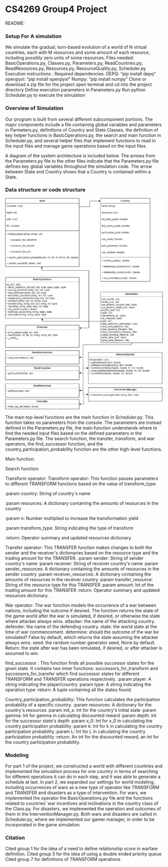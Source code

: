 # CS4269 Group4 Project

README:
### Setup For A simulation
We simulate the gradual, turn-based evolution of a world of N virtual countries, each with M resources and some amount of each resource, including possibly zero units of some resources.
Files needed: 
BasicOperations.py, Classes.py, Parameters.py, ReadCountries.py,  ReadResources.py, Resources.py, ResourceQuality.py, Scheduler.py
Execution instructions :
Required dependencies:
DEPQ: “pip install depq”
openpyxl: “pip install openpyxl”
Numpy: “pip install numpy”
Clone or download a zip file for the project
open terminal and cd into the project directory
Define execution parameters in Parameters.py
Run python Scheduler.py to execute the simulation

### Overview of Simulation
Our program is built from several different subcomponent portions. The major components include a file containing global variables and parameters in Parmeters.py, definitions of Country and State Classes, the definition of key helper functions in BasicOperations.py, the search and main function in Scheduler.py, and several helper files that implement functions to read in the input files and manage game operations based on the input files.

A diagram of the system architecture is included below. The arrows from the Parameters.py file to the other files indicate that the Parameters.py file defines key global variables throughout the simulation code. The arrow between State and Country shows that a Country is contained within a State.

### Data structure or code structure

![Diagram here](/diagram.png)

The main top-level functions are the main function in Scheduler.py. This function takes no parameters from the console. The parameters are instead defined in the Parameters.py file, the main function understands where to find the needed input files based on the defined parameters in the Parameters.py file. The search function, the transfer, transform, and war operators, the find_successor function, and the country_participation_probability function are the other high-level functions.

Main function:


Search function:


Transform operator:
Transform operator:
This function passes parameters to different TRANSFORM functions based on the value of transform_type.

:param country: String of country's name

:param resources: A dictionary containing the amounts of resources in the country

:param n: Number multiplied to increase the transformation yield

:param transform_type: String indicating the type of transform

:return: Operator summary and updated resources dictionary.

Transfer operator:
This TRANSFER function makes changes to both the sender and the receiver's dictionaries based on the resource
type and the trading amount for the TRANSFER.
:param sender: String of sender country's name
:param receiver: String of receiver country's name
:param sender_resources: A dictionary containing the amounts of resources in the sender country
:param receiver_resources: A dictionary containing the amounts of resources in the receiver country
:param transfer_resource: String of the resource type for this TRANSFER
:param amount: Int of the trading amount for this TRANSFER
:return: Operator summary and updated resources dictionary.

War operator:
The war function models the occurrence of a war between nations, including the outcome if desired.
The function returns the state of the game world after the war is simulated, if desired, or otherwise
the state where attacker always wins.
attacker: the name of the attacking country.
defender: the name of the defending country.
state: the world state at the time of war commencement.
determine: should the outcome of the war be simulated? False by default, which returns the state assuming the attacker always wins.
seed: the random number generator seed, None by default.
Return: the state after war has been simulated, if desired, or after attacker is assumed to win.

find_successor :
This function finds all possible successor states for the given state. It contains two inner functions:
successors_for_transform and successors_for_transfer which find successor states for different TRANSFORM and TRANSFER operations respectively.
:param player: A string indicating the player/country
:param type: A string indicating the operation type
:return: A tuple containing all the states found.

Country_participation_probability: 
        This function calculates the participation probability of a specific country.
        :param resources: A dictionary for the country's resources
        :param init_s: Int for the country's initial state
        :param gamma: Int for gamma in calculating discounted reward
        :param depth: Int for the successor state's depth
        :param x_0: Int for x_0 in calculating the country participation probability
        :param k: Int for k in calculating the country participation probability
        :param L: Int for L in calculating the country participation probability
        :return: An int for the discounted reward, an int for the country participation probability.

### Modeling 
For part 1 of the project, we constructed a world with different countries and implemented the simulation process for one country in terms of searching for different operations it can do in each step, and it was able to generate a schedule at last. In part 2, we expanded our settings for world modeling, including occurrences of wars as a new type of operator like TRANSFORM and TRANSFER and disasters as a type of intervention. For wars, we implemented the operator the BasicOperations.py file and the functions related to countries’ war incentives and inclinations in the country class of the Class.py. For disasters, we implemented the operation and outcomes of them in the InterventionManager.py. Both wars and disasters are called in Scheduler.py, where we implemented our gamer manager, in order to be incorporated in the game simulation. 

### Citation 
Cited group 1 for the idea of a need to define relationship score in warfare definition. 
Cited group 5 for the idea of using a double ended priority queue
Cited group 7 for definitions of TRANSFORM operations
